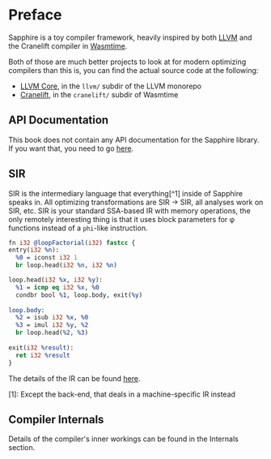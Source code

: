 # Preface

Sapphire is a toy compiler framework, heavily inspired by both [LLVM](https://www.llvm.org) and the
Cranelift compiler in [Wasmtime](https://wasmtime.dev/). 

Both of those are much better projects to look at for modern optimizing compilers than this is, you
can find the actual source code at the following:

- [LLVM Core](https://github.com/llvm/llvm-project/tree/main/llvm), in the `llvm/` subdir of the LLVM monorepo
- [Cranelift](https://github.com/bytecodealliance/wasmtime/tree/main/cranelift), in the `cranelift/` subdir of Wasmtime

## API Documentation

This book does not contain any API documentation for the Sapphire library. If you want that,
you need to go [here](https://pages.evanacox.io/sapphire/api/sapphire).

## SIR

SIR is the intermediary language that everything[^1] inside of Sapphire speaks in. All optimizing transformations
are SIR -> SIR, all analyses work on SIR, etc. SIR is your standard SSA-based IR with memory operations, the only
remotely interesting thing is that it uses block parameters for φ functions instead of a `phi`-like instruction.

```llvm
fn i32 @loopFactorial(i32) fastcc {
entry(i32 %n):
  %0 = iconst i32 1
  br loop.head(i32 %n, i32 %n)

loop.head(i32 %x, i32 %y):
  %1 = icmp eq i32 %x, %0
  condbr bool %1, loop.body, exit(%y)
  
loop.body:
  %2 = isub i32 %x, %0
  %3 = imul i32 %y, %2
  br loop.head(%2, %3)
  
exit(i32 %result):
  ret i32 %result
}
```

The details of the IR can be found [here](sir.md).

[1]: Except the back-end, that deals in a machine-specific IR instead

## Compiler Internals

Details of the compiler's inner workings can be found in the Internals section.